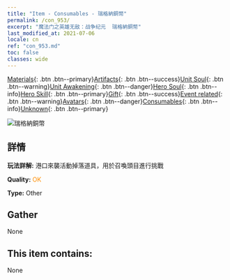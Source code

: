 ```yaml
---
title: "Item - Consumables - 瑞格納銅幣"
permalink: /con_953/
excerpt: "魔法门之英雄无敌：战争纪元  瑞格納銅幣"
last_modified_at: 2021-07-06
locale: cn
ref: "con_953.md"
toc: false
classes: wide
---
```

 [Materials](/ItemsCN/){: .btn .btn--primary}[Artifacts](/ItemsCN/Artifacts/){: .btn .btn--success}[Unit Soul](/ItemsCN/UnitSoul/){: .btn .btn--warning}[Unit Awakening](/ItemsCN/UnitAwakening/){: .btn .btn--danger}[Hero Soul](/ItemsCN/HeroSoul/){: .btn .btn--info}[Hero Skill](/ItemsCN/HeroSkill/){: .btn .btn--primary}[Gift](/ItemsCN/Gift/){: .btn .btn--success}[Event related](/ItemsCN/Events/){: .btn .btn--warning}[Avatars](/ItemsCN/Avatars/){: .btn .btn--danger}[Consumables](/ItemsCN/Consumables/){: .btn .btn--info}[Unknown](/ItemsCN/Unknown/){: .btn .btn--primary}

 ![瑞格納銅幣](/images/t/i_40048.png)

## 詳情
 **玩法詳解:** 港口來襲活動掉落道具，用於召喚頭目進行挑戰

 **Quality:** <span style="color: #FF8C00">OK</span>

 **Type:** Other

## Gather

  None

## This item contains:

  None

